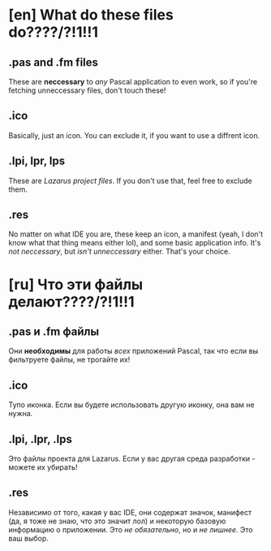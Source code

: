 # [en] What do these files do????/?!1!!1

## .pas and .fm files

These are **neccessary** to *any* Pascal application to even work, so if you're fetching unneccessary files, don't touch these!

## .ico

Basically, just an icon. You can exclude it, if you want to use a diffrent icon.

## .lpi, lpr, lps

These are *Lazarus project files*. If you don't use that, feel free to exclude them.

## .res

No matter on what IDE you are, these keep an icon, a manifest (yeah, I don't know what that thing means either lol), and some basic application info.
It's *not neccessary*, but *isn't unneccessary* either. That's your choice.

# [ru] Что эти файлы делают????/?!1!!1

## .pas и .fm файлы
Они **необходимы** для работы *всех* приложений Pascal, так что если вы фильтруете файлы, не трогайте их!

## .ico
Тупо иконка. Если вы будете использовать другую иконку, она вам не нужна.

## .lpi, .lpr, .lps
Это файлы проекта для Lazarus. Если у вас другая среда разработки - можете их убирать!

## .res
Независимо от того, какая у вас IDE, они содержат значок, манифест (да, я тоже не знаю, что это значит лол) и некоторую базовую информацию о приложении. Это *не обязательно*, но и *не лишнее*. Это ваш выбор.

